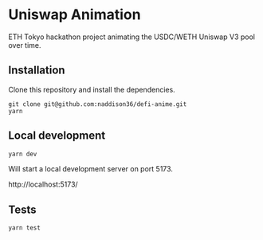 # Uniswap Animation

ETH Tokyo hackathon project animating the USDC/WETH Uniswap V3 pool over time.

## Installation

Clone this repository and install the dependencies.

```
git clone git@github.com:naddison36/defi-anime.git
yarn
```

## Local development

```bash
yarn dev
```

Will start a local development server on port 5173.

http://localhost:5173/

## Tests

```
yarn test
```

